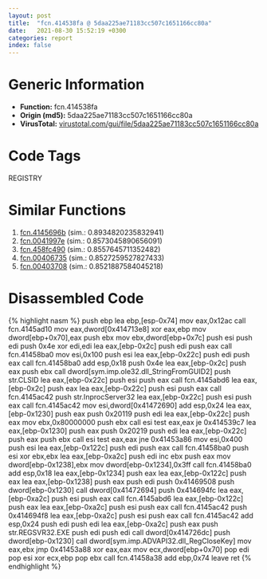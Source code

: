 ```yaml
---
layout: post
title:  "fcn.414538fa @ 5daa225ae71183cc507c1651166cc80a"
date:   2021-08-30 15:52:19 +0300
categories: report
index: false
---
```


# Generic Information
- **Function:** fcn.414538fa
- **Origin (md5):** 5daa225ae71183cc507c1651166cc80a
- **VirusTotal:** [virustotal.com/gui/file/5daa225ae71183cc507c1651166cc80a][virustotal_ref]

# Code Tags
<span class="tag" id="REGISTRY">REGISTRY</span>


# Similar Functions

1. [fcn.4145696b][similar_1_ref] (sim.: 0.8934820235832941)
2. [fcn.0041997e][similar_2_ref] (sim.: 0.8573045890656091)
3. [fcn.458fc490][similar_3_ref] (sim.: 0.8557645711352482)
4. [fcn.00406735][similar_4_ref] (sim.: 0.8527259527827433)
5. [fcn.00403708][similar_5_ref] (sim.: 0.8521887584045218)


# Disassembled Code

{% highlight nasm %}
push ebp
lea ebp,[esp-0x74]
mov eax,0x12ac
call fcn.4145ad10
mov eax,dword[0x414713e8]
xor eax,ebp
mov dword[ebp+0x70],eax
push ebx
mov ebx,dword[ebp+0x7c]
push esi
push edi
push 0x4e
xor edi,edi
lea eax,[ebp-0x2c]
push edi
push eax
call fcn.41458ba0
mov esi,0x100
push esi
lea eax,[ebp-0x22c]
push edi
push eax
call fcn.41458ba0
add esp,0x18
push 0x4e
lea eax,[ebp-0x2c]
push eax
push ebx
call dword[sym.imp.ole32.dll_StringFromGUID2]
push str.CLSID
lea eax,[ebp-0x22c]
push esi
push eax
call fcn.4145abd6
lea eax,[ebp-0x2c]
push eax
lea eax,[ebp-0x22c]
push esi
push eax
call fcn.4145ac42
push str.InprocServer32
lea eax,[ebp-0x22c]
push esi
push eax
call fcn.4145ac42
mov esi,dword[0x41472690]
add esp,0x24
lea eax,[ebp-0x1230]
push eax
push 0x20119
push edi
lea eax,[ebp-0x22c]
push eax
mov ebx,0x80000000
push ebx
call esi
test eax,eax
je 0x414539c7
lea eax,[ebp-0x1230]
push eax
push 0x20219
push edi
lea eax,[ebp-0x22c]
push eax
push ebx
call esi
test eax,eax
jne 0x41453a86
mov esi,0x400
push esi
lea eax,[ebp-0x122c]
push edi
push eax
call fcn.41458ba0
push esi
xor ebx,ebx
lea eax,[ebp-0xa2c]
push edi
inc ebx
push eax
mov dword[ebp-0x1238],ebx
mov dword[ebp-0x1234],0x3ff
call fcn.41458ba0
add esp,0x18
lea eax,[ebp-0x1234]
push eax
lea eax,[ebp-0x122c]
push eax
lea eax,[ebp-0x1238]
push eax
push edi
push 0x41469508
push dword[ebp-0x1230]
call dword[0x41472694]
push 0x414694fc
lea eax,[ebp-0xa2c]
push esi
push eax
call fcn.4145abd6
lea eax,[ebp-0x122c]
push eax
lea eax,[ebp-0xa2c]
push esi
push eax
call fcn.4145ac42
push 0x414694f8
lea eax,[ebp-0xa2c]
push esi
push eax
call fcn.4145ac42
add esp,0x24
push edi
push edi
lea eax,[ebp-0xa2c]
push eax
push str.REGSVR32.EXE
push edi
push edi
call dword[0x414726dc]
push dword[ebp-0x1230]
call dword[sym.imp.ADVAPI32.dll_RegCloseKey]
mov eax,ebx
jmp 0x41453a88
xor eax,eax
mov ecx,dword[ebp+0x70]
pop edi
pop esi
xor ecx,ebp
pop ebx
call fcn.41458a38
add ebp,0x74
leave 
ret 
{% endhighlight %}


[similar_1_ref]: /report/fcn.4145696b@5daa225ae71183cc507c1651166cc80a
[similar_2_ref]: /report/fcn.0041997e@418e0921f3a9bd4f5bc0dcc59623b5a1
[similar_3_ref]: /report/fcn.458fc490@284c9c9722cef7520dddfe58806fd72f
[similar_4_ref]: /report/fcn.00406735@6c5b0418e4a4c57d99cda47d2717045d
[similar_5_ref]: /report/fcn.00403708@1123b7aa5760238fe93045e585b8234c
[virustotal_ref]: https://www.virustotal.com/gui/file/5daa225ae71183cc507c1651166cc80a